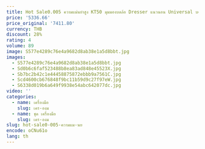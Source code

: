 ```yaml
---
title: Hot Sale0.005 ความแม่นยําสูง KT50 มุมมองบดล้อ Dresser แนวนอน Universal บดล้อซ่อมเครื่อง R Shaper
price: '5336.66'
price_original: '7411.80'
currency: THB
discount: 28%
rating: 4
volume: 89
image: S577e4289c76e4a9682d8ab38e1a5d8bbt.jpg
images:
  - S577e4289c76e4a9682d8ab38e1a5d8bbt.jpg
  - Sd0b6c6faf523488b8ea83ad848e45523X.jpg
  - Sb7bc2b42c1e44458875872ebbb9a7561C.jpg
  - Scd4600cb676848f9bc11b59d9c27f97eW.jpg
  - S6338d019b6a649f9938e54abc642077dc.jpg
video: ''
categories:
  - name: เครื่องมือ
    slug: เคร-องม
  - name: ชุด เครื่องมือ
    slug: เคร-องม
slug: hot-sale0-005-ความแม-นย
encode: oCNu61o
lang: th
---
```

  